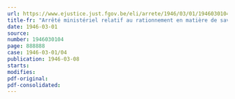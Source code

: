 ```yaml
---
url: https://www.ejustice.just.fgov.be/eli/arrete/1946/03/01/1946030104/justel
title-fr: "Arrêté ministériel relatif au rationnement en matière de savon"
date: 1946-03-01
source:
number: 1946030104
page: 888888
case: 1946-03-01/04
publication: 1946-03-08
starts:
modifies:
pdf-original:
pdf-consolidated:
---
```



